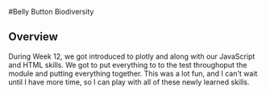 #Belly Button Biodiversity

## Overview
During Week 12, we got introduced to plotly and along with our JavaScript and HTML skills. We got to put everything to to the test throughoput the module and putting everything together. This was a lot fun, and I can't wait until I have more time, so I can play with all of these newly learned skills.